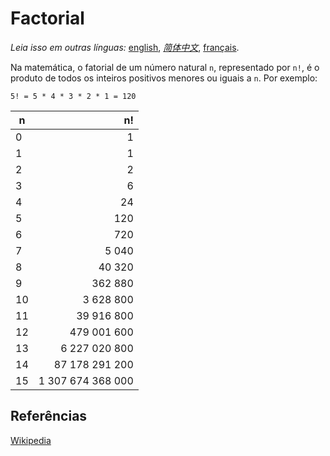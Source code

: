 # Factorial

_Leia isso em outras línguas:_
[english](README.md), [_简体中文_](README.zh-CN.md), [français](README.fr-FR.md).

Na matemática, o fatorial de um número natural `n`,
representado por `n!`, é o produto de todos os inteiros positivos
menores ou iguais a `n`. Por exemplo:

```
5! = 5 * 4 * 3 * 2 * 1 = 120
```

| n   |                n! |
| --- | ----------------: |
| 0   |                 1 |
| 1   |                 1 |
| 2   |                 2 |
| 3   |                 6 |
| 4   |                24 |
| 5   |               120 |
| 6   |               720 |
| 7   |             5 040 |
| 8   |            40 320 |
| 9   |           362 880 |
| 10  |         3 628 800 |
| 11  |        39 916 800 |
| 12  |       479 001 600 |
| 13  |     6 227 020 800 |
| 14  |    87 178 291 200 |
| 15  | 1 307 674 368 000 |

## Referências

[Wikipedia](https://pt.wikipedia.org/wiki/Fatorial)
